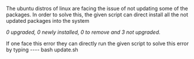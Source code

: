 The ubuntu distros of linux are facing the issue of not updating some of the packages.
In order to solve this, the given script can direct install all the not updated packages into the system

*0 upgraded, 0 newly installed, 0 to remove and 3 not upgraded.*

 If one face this error they can directly run the given script to solve this error by typing ----  bash update.sh

